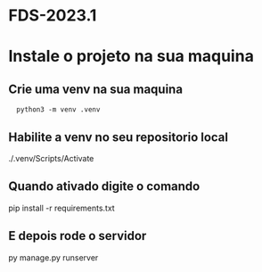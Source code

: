 # FDS-2023.1

# Instale o projeto na sua maquina #

 ## Crie uma venv na sua maquina ## 
      python3 -m venv .venv
      
 ## Habilite a venv no seu repositorio local ## 
  ./.venv/Scripts/Activate

 ## Quando ativado digite o comando ## 
  pip install -r requirements.txt
  
 ## E depois rode o servidor ## 
  py manage.py runserver
